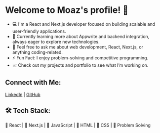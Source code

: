 # Welcome to Moaz's profile! 👋

- 💻 I'm a React and Next.js developer focused on building scalable and user-friendly applications.
- 🌱 Currently learning more about Appwrite and backend integration, always eager to explore new technologies.
- 💬 Feel free to ask me about web development, React, Next.js, or anything coding-related.
- ⚡ Fun Fact: I enjoy problem-solving and competitive programming.
- 📈 Check out my projects and portfolio to see what I’m working on.

## Connect with Me:
[LinkedIn](https://www.linkedin.com/in/moaz-hassan) | [GitHub](https://github.com/moaz-hassan)

## 🛠️ Tech Stack:
🔹 React | 🔹 Next.js | 🔹 JavaScript | 🔹 HTML | 🔹 CSS | 🔹 Problem Solving
